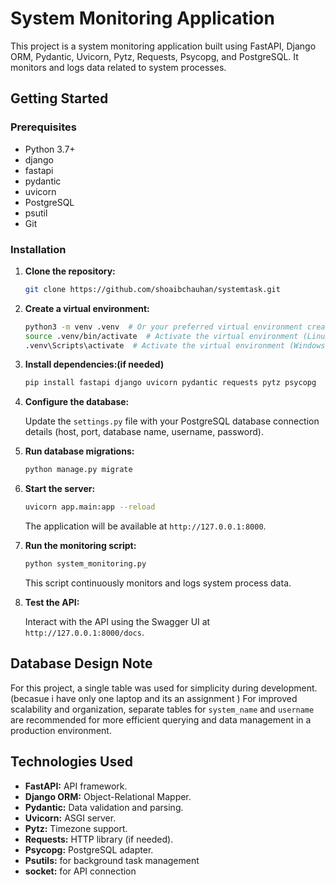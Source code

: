 # System Monitoring Application  

This project is a system monitoring application built using FastAPI, Django ORM, Pydantic, Uvicorn, Pytz, Requests, Psycopg, and PostgreSQL.  It monitors and logs data related to system processes.  

## Getting Started  

### Prerequisites  

*   Python 3.7+
*   django
*   fastapi
*   pydantic
*   uvicorn
*   PostgreSQL
*   psutil  
*   Git 
 

### Installation  

1.  **Clone the repository:**  

    ```bash  
    git clone https://github.com/shoaibchauhan/systemtask.git
    ```  

2.  **Create a virtual environment:**  

    ```bash  
    python3 -m venv .venv  # Or your preferred virtual environment creation method  
    source .venv/bin/activate  # Activate the virtual environment (Linux/macOS)  
    .venv\Scripts\activate  # Activate the virtual environment (Windows)  
    ```  

3.  **Install dependencies:(if needed)**  

    ```bash  
    pip install fastapi django uvicorn pydantic requests pytz psycopg  
    ```  

4.  **Configure the database:**  

    Update the `settings.py` file with your PostgreSQL database connection details (host, port, database name, username, password).  

5.  **Run database migrations:**  

    ```bash  
    python manage.py migrate  
    ```  

6.  **Start the server:**  

    ```bash  
    uvicorn app.main:app --reload  
    ```  
    The application will be available at `http://127.0.0.1:8000`.  

7.  **Run the monitoring script:**  

    ```bash  
    python system_monitoring.py  
    ```  
    This script continuously monitors and logs system process data.  

8.  **Test the API:**  

    Interact with the API using the Swagger UI at `http://127.0.0.1:8000/docs`.  


## Database Design Note  

For this project, a single table was used for simplicity during development.(becasue i have only one laptop and its an assignment )  For improved scalability and organization, separate tables for `system_name` and `username` are recommended for more efficient querying and data management in a production environment.  


## Technologies Used  

*   **FastAPI:**  API framework.  
*   **Django ORM:** Object-Relational Mapper.  
*   **Pydantic:** Data validation and parsing.  
*   **Uvicorn:** ASGI server.  
*   **Pytz:** Timezone support.  
*   **Requests:** HTTP library (if needed).  
*   **Psycopg:** PostgreSQL adapter.
*   **Psutils:** for background task management
*   **socket:** for API connection 